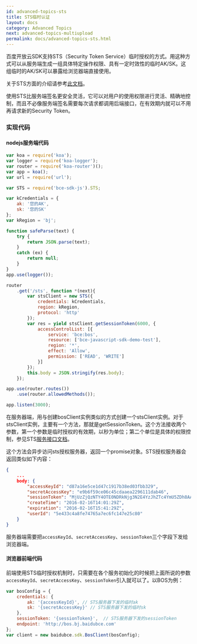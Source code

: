 ```yaml
---
id: advanced-topics-sts
title: STS临时认证
layout: docs
category: Advanced Topics
next: advanced-topics-multiupload
permalink: docs/advanced-topics-sts.html
---
```


百度开放云SDK支持STS（Security Token Service）临时授权的方式。用这种方式可以从服务端生成一组具体特定操作权限、具有一定时效性的临时AK/SK。这组临时的AK/SK可以暴露给浏览器端直接使用。

关于STS方面的介绍请参考[此文档](https://bce.baidu.com/doc/BOS/API.html#.E8.AE.BF.E9.97.AE.E6.8E.A7.E5.88.B6)。

使用STS比服务端签名更安全灵活，它可以对用户的使用权限进行灵活、精确地控制，而且不必像服务端签名需要每次请求都调用后端接口，在有效期内就可以不用再请求新的Security Token。

### 实现代码

#### nodejs服务端代码

```js
var koa = require('koa');
var logger = require('koa-logger');
var router = require('koa-router')();
var app = koa();
var url = require('url');

var STS = require('bce-sdk-js').STS;

var kCredentials = {
    ak: '您的AK',
    sk: '您的SK'
};
var kRegion = 'bj';

function safeParse(text) {
    try {
        return JSON.parse(text);
    }
    catch (ex) {
        return null;
    }
}
app.use(logger());

router
    .get('/sts', function *(next){
        var stsClient = new STS({
            credentials: kCredentials,
            region: kRegion,
            protocol: 'http'
        });
        var res = yield stsClient.getSessionToken(6000, {
            accessControlList: [{
                service: 'bce:bos',
                resource: ['bce-javascript-sdk-demo-test'],
                region: '*',
                effect: 'Allow',
                permission: ['READ', 'WRITE']
            }]
        });
        this.body = JSON.stringify(res.body);
    });

app.use(router.routes())
    .use(router.allowedMethods());

app.listen(3000);
```

在服务器端，用与创建bosClient实例类似的方式创建一个stsClient实例。对于stsClient实例，主要有一个方法，那就是getSessionToken。这个方法接收两个参数，第一个参数是临时授权的有效期，以秒为单位；第二个单位是具体的权限控制，参见STS[服务接口文档](https://bce.baidu.com/doc/BOS/API.html#STS.20.E6.9C.8D.E5.8A.A1.E6.8E.A5.E5.8F.A3)。

这个方法会异步访问sts授权服务器，返回一个promise对象。STS授权服务器会返回类似如下内容：

```json
{
    ...
    body: {
        "accessKeyId": "d87a16e5ce1d47c1917b38ed03fbb329",
        "secretAccessKey": "e9b6f59ce06c45cdaaea2296111dab46",
        "sessionToken": "MjUzZjQzNTY4OTE0NDRkNjg3N2E4YzJhZTc4YmU5ZDh8AAAAABwCAAB/HfHDVV2bu5xUf6rApt2YdSLG6+21UTC62EHvIuiaamtuMQQKNkR9PU2NJGVbuWgBn8Ot0atk0HnWYQGgwgyew24HtbrX3GFiR/cDymCowm0TI6OGq7k8pGuBiCczT8qZcarH7VdZBd1lkpYaXbtP7wQJqiochDXrswrCd+J/I2CeSQT6mJiMmvupUV06R89dWBL/Vcu7JQpdYBk0d5cp2B+gdaHddBobevlBmKQw50/oOykJIuho4Wn7FgOGPMPdod0Pf0s7lW/HgSnPOjZCgRl0pihs197rP3GWpnlJRyfdCY0g0GFG6T0/FsqDbxbi8lWzF1QRTmJzzh2Tax8xoPFKGMbpntp//vGP7oPYK1JoES34TjcdcZnLzIRnVIGaZAzmZMUhPEXE5RVX1w8jPEXMJJHSrFs3lJe13o9Dwg==",
        "createTime": "2016-02-16T14:01:29Z",
        "expiration": "2016-02-16T15:41:29Z",
        "userId": "5e433c4a8fe74765a7ec6fc147e25c80"
    }
}
```

服务器端需要把`accessKeyId`、`secretAccessKey`、`sessionToken`三个字段下发给浏览器端。

#### 浏览器前端代码

前端使用STS临时授权机制时，只需要在各个服务初始化的时候把上面所说的参数`accessKeyId`、`secretAccessKey`、`sessionToken`引入就可以了。以BOS为例：

```js
var bosConfig = {
    credentials: {
        ak: '{accessKeyId}', // STS服务器下发的临时ak
        sk: '{secretAccessKey}' // STS服务器下发的临时sk
    },
    sessionToken: '{sessionToken}',  // STS服务器下发的sessionToken
    endpoint: 'http://bos.bj.baidubce.com'
};
var client = new baidubce.sdk.BosClient(bosConfig);
```
